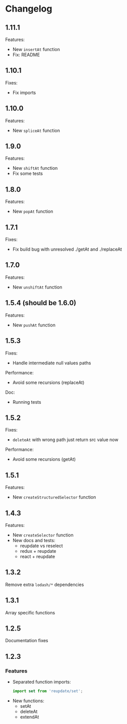 # Changelog

## 1.11.1

Features:
* New `insertAt` function
* Fix: README

## 1.10.1

Fixes:
* Fix imports

## 1.10.0

Features:
* New `spliceAt` function

## 1.9.0

Features:
* New `shiftAt` function
* Fix some tests

## 1.8.0

Features:
* New `popAt` function

## 1.7.1

Fixes:
* Fix build bug with unresolved ./getAt and ./replaceAt

## 1.7.0

Features:
* New `unshiftAt` function

## 1.5.4 (should be 1.6.0)

Features:
* New `pushAt` function

## 1.5.3

Fixes:
* Handle intermediate null values paths

Performance:
* Avoid some recursions (replaceAt)

Doc:
* Running tests

## 1.5.2

Fixes:
* `deleteAt` with wrong path just return src value now

Performance:
* Avoid some recursions (getAt)

## 1.5.1

Features:
* New `createStructuredSelector` function

## 1.4.3

Features:
* New `createSelector` function
* New docs and tests:
  * reupdate vs reselect
  * redux + reupdate
  * react + reupdate

## 1.3.2

Remove extra `lodash/*` dependencies

## 1.3.1

Array specific functions

## 1.2.5

Documentation fixes

## 1.2.3

### Features
* Separated function imports: 
  ```jsx harmony
  import set from 'reupdate/set';
  ``` 
* New functions:
  * setAt
  * deleteAt
  * extendAt  
  